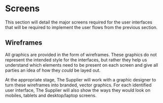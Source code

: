 # Screens
This section will detail the major screens required for the user interfaces that will be required to implement the user flows from the previous section.

## Wireframes
All graphics are provided in the form of wireframes. These graphics do not represent the intended style for the interfaces, but rather they help us understand which elements need to be present on each screen and give all parties an idea of how they _could_ be layed out.

At the appropriate stage, The Supplier will work with a graphic designer to turn these wireframes into branded, vector graphics. For each identified user interface, The Supplier will also show the ways they would look on mobiles, tablets and desktop/laptop screens.


